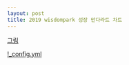 ```yaml
---
layout: post
title: 2019 wisdompark 성장 만다라트 차트 
---
```

[그림](https://wisdompark.github.io/images/2019_만다라트캡쳐.PNG)
      
[!_config.yml]({{site.baseurl}}/images/2019_만다라트캡쳐.PNG)
